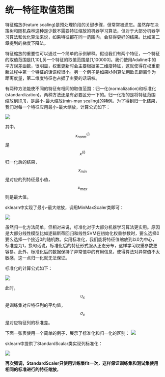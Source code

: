 

# 统一特征取值范围

特征缩放(feature scaling)是预处理阶段的关键步骤，但常常被遗忘。虽然存在决策树和随机森林这种是少数不需要特征缩放的机器学习算法，但对于大部分机器学习算法和优化算法来说，如果特征都在同一范围内，会获得更好的结果。比如第二章提到的梯度下降法。



特征缩放的重要性可以通过一个简单的示例解释。假设我们有两个特征，一个特征的取值范围是[1,10],另一个特征的取值范围是[1,100000]。我们使用Adaline中的平方误差函数，很明显，权重更新时会主要根据第二维度特征，这就使得在权重更新过程中第一个特征的话语权很小。另一个例子是如果kNN算法用欧氏距离作为距离度量，第二维度特征也占据了主要的话语权。



有两种方法能使不同的特征有相同的取值范围：归一化(normalization)和标准化(standardization)。两种方法还是有必要区分一下的。归一化指的是将特征范围缩放到[0,1]，是最小-最大缩放(min-max scaling)的特例。为了得到归一化结果，我们对每一个特征应用最小-最大缩放，计算公式如下：



![](https://ooo.0o0.ooo/2016/06/22/576b4eaa08df1.png)

其中，$$x_{norm}^{(i)}$$是$$x^{(i)}$$归一化后的结果，$$x_{min}$$是对应的列特征最小值，$$x_{max}$$则是最大值。


sklearn中实现了最小-最大缩放，调用MinMaxScaler类即可：



![](https://ooo.0o0.ooo/2016/06/22/576b4f8a6ceaf.png)



虽然归一化方法简单，但相对来说，标准化对于大部分机器学习算法更实用。原因是大部分线性模型比如逻辑斯蒂回归和线性SVM在初始化权重参数时，要么选择0要么选择一个接近0的随机数。实用标准化，我们能将特征值缩放到以0为中心，标准差为1，换句话说，标准化后的特征形式服从正态分布，这样学习权重参数更容易。此外，标准化后的数据保持了异常值中的有用信息，使得算法对异常值不太敏感，这一点归一化就无法保证。


标准化的计算公式如下：

![](https://ooo.0o0.ooo/2016/06/22/576b5114d083c.png)

此时，$$u_{x}$$是训练集对应特征列的平均值，$$\sigma_{x}$$是对应特征列的标准差。

下面一张表使用一个简单的例子，展示了标准化和归一化的区别： 
![](https://ooo.0o0.ooo/2016/06/22/576b51a76b9ea.png)


sklearn中提供了StandardScalar类实现列标准化：



![](https://ooo.0o0.ooo/2016/06/22/576b522ed91da.png)


**再次强调，StandardScaler只使用训练集fit一次，这样保证训练集和测试集使用相同的标准进行的特征缩放**。
















